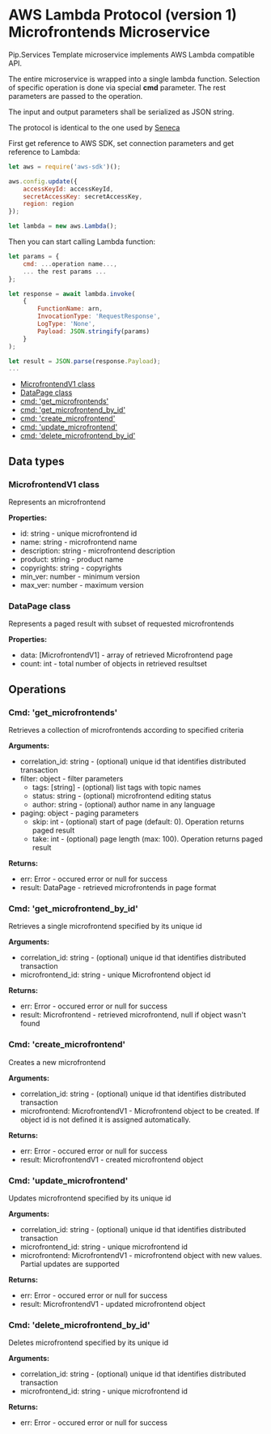# AWS Lambda Protocol (version 1) <br/> Microfrontends Microservice

Pip.Services Template microservice implements AWS Lambda compatible API. 

The entire microservice is wrapped into a single lambda function.
Selection of specific operation is done via special **cmd** parameter.
The rest parameters are passed to the operation.

The input and output parameters shall be serialized as JSON string.

The protocol is identical to the one used by [Seneca](./SenecaProtocolV1.md)   

First get reference to AWS SDK, set connection parameters and get reference to Lambda:

```javascript
let aws = require('aws-sdk')();

aws.config.update({
    accessKeyId: accessKeyId,
    secretAccessKey: secretAccessKey,
    region: region
});

let lambda = new aws.Lambda();
```

Then you can start calling Lambda function:

```javascript
let params = {
    cmd: ...operation name...,
    ... the rest params ...
};

let response = await lambda.invoke(
    {
        FunctionName: arn,
        InvocationType: 'RequestResponse',
        LogType: 'None',
        Payload: JSON.stringify(params)
    }
);

let result = JSON.parse(response.Payload);
...
```

* [MicrofrontendV1 class](#class1)
* [DataPage<MicrofrontendV1> class](#class2)
* [cmd: 'get_microfrontends'](#operation1)
* [cmd: 'get_microfrontend_by_id'](#operation2)
* [cmd: 'create_microfrontend'](#operation3)
* [cmd: 'update_microfrontend'](#operation4)
* [cmd: 'delete_microfrontend_by_id'](#operation5)

## Data types

### <a name="class1"></a> MicrofrontendV1 class

Represents an microfrontend

**Properties:**
- id: string - unique microfrontend id
- name: string - microfrontend name
- description: string - microfrontend description
- product: string - product name
- copyrights: string - copyrights
- min_ver: number - minimum version
- max_ver: number - maximum version

### <a name="class2"></a> DataPage<MicrofrontendV1> class

Represents a paged result with subset of requested microfrontends

**Properties:**
- data: [MicrofrontendV1] - array of retrieved Microfrontend page
- count: int - total number of objects in retrieved resultset

## Operations

### <a name="operation1"></a> Cmd: 'get_microfrontends'

Retrieves a collection of microfrontends according to specified criteria

**Arguments:** 
- correlation_id: string - (optional) unique id that identifies distributed transaction
- filter: object - filter parameters
  - tags: [string] - (optional) list tags with topic names
  - status: string - (optional) microfrontend editing status
  - author: string - (optional) author name in any language 
- paging: object - paging parameters
  - skip: int - (optional) start of page (default: 0). Operation returns paged result
  - take: int - (optional) page length (max: 100). Operation returns paged result

**Returns:**
- err: Error - occured error or null for success
- result: DataPage<MicrofrontendV1> - retrieved microfrontends in page format

### <a name="operation2"></a> Cmd: 'get\_microfrontend\_by\_id'

Retrieves a single microfrontend specified by its unique id

**Arguments:** 
- correlation_id: string - (optional) unique id that identifies distributed transaction
- microfrontend_id: string - unique Microfrontend object id

**Returns:**
- err: Error - occured error or null for success
- result: Microfrontend - retrieved microfrontend, null if object wasn't found 

### <a name="operation3"></a> Cmd: 'create_microfrontend'

Creates a new microfrontend

**Arguments:** 
- correlation_id: string - (optional) unique id that identifies distributed transaction
- microfrontend: MicrofrontendV1 - Microfrontend object to be created. If object id is not defined it is assigned automatically.

**Returns:**
- err: Error - occured error or null for success
- result: MicrofrontendV1 - created microfrontend object

### <a name="operation4"></a> Cmd: 'update_microfrontend'

Updates microfrontend specified by its unique id

**Arguments:** 
- correlation_id: string - (optional) unique id that identifies distributed transaction
- microfrontend_id: string - unique microfrontend id
- microfrontend: MicrofrontendV1 - microfrontend object with new values. Partial updates are supported

**Returns:**
- err: Error - occured error or null for success
- result: MicrofrontendV1 - updated microfrontend object 
 
### <a name="operation5"></a> Cmd: 'delete\_microfrontend\_by_id'

Deletes microfrontend specified by its unique id

**Arguments:** 
- correlation_id: string - (optional) unique id that identifies distributed transaction
- microfrontend_id: string - unique microfrontend id

**Returns:**
- err: Error - occured error or null for success

 
